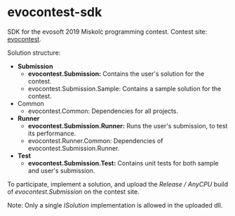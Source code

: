 # evocontest-sdk
SDK for the evosoft 2019 Miskolc programming contest. Contest site: [evocontest](https://evocontest.azurewebsites.net).

Solution structure:
- **Submission**
    - **evocontest.Submission:** Contains the user's solution for the contest.
    - evocontest.Submission.Sample: Contains a sample solution for the contest.
- Common
    - evocontest.Common: Dependencies for all projects.
- **Runner**
    - **evocontest.Submission.Runner:** Runs the user's submission, to test its performance.
    - evocontest.Runner.Common: Dependencies of evocontest.Submission.Runner.
- **Test**
    - **evocontest.Submission.Test:** Contains unit tests for both sample and user's submission.

To participate, implement a solution, and upload the *Release / AnyCPU* build of *evocontest.Submission* on the contest site.

Note: Only a single *ISolution* implementation is allowed in the uploaded dll.